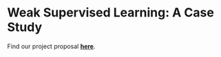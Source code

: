 # Weak Supervised Learning: A Case Study

Find our project proposal **[here](https://github.com/JayThibs/Weak-Supervised-Learning-Case-Study/blob/main/project_proposal.md)**.
